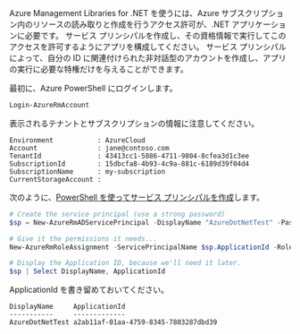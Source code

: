 Azure Management Libraries for .NET を使うには、Azure サブスクリプション内のリソースの読み取りと作成を行うアクセス許可が、.NET アプリケーションに必要です。 サービス プリンシパルを作成し、その資格情報で実行してこのアクセスを許可するようにアプリを構成してください。 サービス プリンシパルによって、自分の ID に関連付けられた非対話型のアカウントを作成し、アプリの実行に必要な特権だけを与えることができます。

最初に、Azure PowerShell にログインします。

```powershell
Login-AzureRmAccount
```

表示されるテナントとサブスクリプションの情報に注意してください。

```plaintext
Environment           : AzureCloud
Account               : jane@contoso.com
TenantId              : 43413cc1-5886-4711-9804-8cfea3d1c3ee
SubscriptionId        : 15dbcfa8-4b93-4c9a-881c-6189d39f04d4
SubscriptionName      : my-subscription
CurrentStorageAccount : 
```

次のように、[PowerShell を使ってサービス プリンシパルを作成](/powershell/azure/create-azure-service-principal-azureps)します。

```powershell
# Create the service principal (use a strong password)
$sp = New-AzureRmADServicePrincipal -DisplayName "AzureDotNetTest" -Password "password"

# Give it the permissions it needs...
New-AzureRmRoleAssignment -ServicePrincipalName $sp.ApplicationId -RoleDefinitionName Contributor

# Display the Application ID, because we'll need it later.
$sp | Select DisplayName, ApplicationId
```

ApplicationId を書き留めておいてください。

```plaintext
DisplayName     ApplicationId
-----------     -------------
AzureDotNetTest a2ab11af-01aa-4759-8345-7803287dbd39
```
